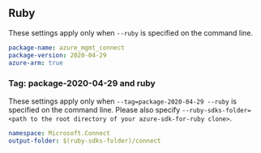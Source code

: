 ## Ruby

These settings apply only when `--ruby` is specified on the command line.

```yaml
package-name: azure_mgmt_connect
package-version: 2020-04-29
azure-arm: true
```

### Tag: package-2020-04-29 and ruby

These settings apply only when `--tag=package-2020-04-29 --ruby` is specified on the command line.
Please also specify `--ruby-sdks-folder=<path to the root directory of your azure-sdk-for-ruby clone>`.

```yaml $(tag) == 'package-2020-04-29' && $(ruby)
namespace: Microsoft.Connect
output-folder: $(ruby-sdks-folder)/connect
```
